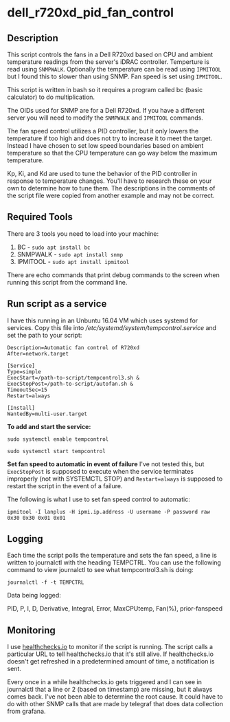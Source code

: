 # dell_r720xd_pid_fan_control

## Description
This script controls the fans in a Dell R720xd based on CPU and ambient temperature readings from the server's iDRAC controller. Temperture is read using `SNMPWALK`. Optionally the temperature can be read using `IPMITOOL` but I found this to slower than using SNMP. Fan speed is set using `IPMITOOL`.

This script is written in bash so it requires a program called bc (basic calculator) to do multiplication.

The OIDs used for SNMP are for a Dell R720xd. If you have a different server you will need to modify the `SNMPWALK` and `IPMITOOL` commands.

The fan speed control utilizes a PID controller, but it only lowers the temperature if too high and does not try to increase it to meet the target. Instead I have chosen to set low speed boundaries based on ambient temperature so that the CPU temperature can go way below the maximum temperature.

Kp, Ki, and Kd are used to tune the behavior of the PID controller in response to temperature changes. You'll have to research these on your own to determine how to tune them. The descriptions in the comments of the script file were copied from another example and may not be correct.

## Required Tools
There are 3 tools you need to load into your machine:
1. BC - `sudo apt install bc`
2. SNMPWALK - `sudo apt install snmp`
3. IPMITOOL - `sudo apt install ipmitool`

There are echo commands that print debug commands to the screen when running this script from the command line.

## Run script as a service
I have this running in an Unbuntu 16.04 VM which uses systemd for services. Copy this file into */etc/systemd/system/tempcontrol.service* and set the path to your script:

```[Unit]
Description=Automatic fan control of R720xd
After=network.target

[Service]
Type=simple
ExecStart=/path-to-script/tempcontrol3.sh &
ExecStopPost=/path-to-script/autofan.sh &
TimeoutSec=15
Restart=always

[Install]
WantedBy=multi-user.target
```

**To add and start the service:**

``sudo systemctl enable tempcontrol``

``sudo systemctl start tempcontrol``

**Set fan speed to automatic in event of failure**
I've not tested this, but `ExecStopPost` is supposed to execute when the service terminates improperly (not with SYSTEMCTL STOP) and `Restart=always` is supposed to restart the script in the event of a failure. 

The following is what I use to set fan speed control to automatic:

``ipmitool -I lanplus -H ipmi.ip.address -U username -P password raw 0x30 0x30 0x01 0x01``

## Logging

Each time the script polls the temperature and sets the fan speed, a line is written to journalctl with the heading TEMPCTRL. You can use the following command to view journalctl to see what tempcontrol3.sh is doing:

``journalctl -f -t TEMPCTRL``

Data being logged:

PID, P, I, D, Derivative, Integral, Error, MaxCPUtemp, Fan(%), prior-fanspeed

## Monitoring

I use [healthchecks.io](http://healthchecks.io) to monitor if the script is running. The script calls a particular URL to tell healthchecks.io that it's still alive. If healthchecks.io doesn't get refreshed in a predetermined amount of time, a notification is sent.

Every once in a while healthchecks.io gets triggered and I can see in journalctl that a line or 2 (based on timestamp) are missing, but it always comes back. I've not been able to determine the root cause. It could have to do with other SNMP calls that are made by telegraf that does data collection from grafana.

